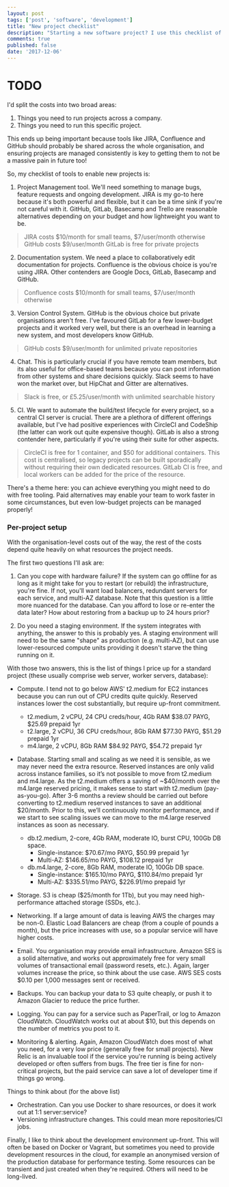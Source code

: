 ```yaml
---
layout: post
tags: ['post', 'software', 'development']
title: "New project checklist"
description: "Starting a new software project? I use this checklist of tools and services to price up and plan a new project."
comments: true
published: false
date: '2017-12-06'
---
```

# TODO
I'd split the costs into two broad areas:

1. Things you need to run projects across a company.
2. Things you need to run this specific project.

This ends up being important because tools like JIRA, Confluence and GitHub should probably be shared across the whole organisation, and ensuring projects are managed consistently is key to getting them to not be a massive pain in future too!

So, my checklist of tools to enable new projects is:

1. Project Management tool. We'll need something to manage bugs, feature requests and ongoing development. JIRA is my go-to here because it's both powerful and flexible, but it can be a time sink if you're not careful with it. GitHub, GitLab, Basecamp and Trello are reasonable alternatives depending on your budget and how lightweight you want to be.
  > JIRA costs $10/month for small teams, $7/user/month otherwise
  > GitHub costs $9/user/month
  > GitLab is free for private projects 

2. Documentation system. We need a place to collaboratively edit documentation for projects. Confluence is the obvious choice is you're using JIRA. Other contenders are Google Docs, GitLab, Basecamp and GitHub.
  > Confluence costs $10/month for small teams, $7/user/month otherwise

3. Version Control System. GitHub is the obvious choice but private organisations aren't free. I've favoured GitLab for a few lower-budget projects and it worked very well, but there is an overhead in learning a new system, and most developers know GitHub.
  > GitHub costs $9/user/month for unlimited private repositories

4. Chat. This is particularly crucial if you have remote team members, but its also useful for office-based teams because you can post information from other systems and share decisions quickly. Slack seems to have won the market over, but HipChat and Gitter are alternatives.
  > Slack is free, or £5.25/user/month with unlimited searchable history


5. CI. We want to automate the build/test lifecycle for every project, so a central CI server is crucial. There are a plethora of different offerings available, but I've had positive experiences with CircleCI and CodeShip (the latter can work out quite expensive though). GitLab is also a strong contender here, particularly if you're using their suite for other aspects.
  > CircleCI is free for 1 container, and $50 for additional containers. This cost is centralised, so legacy projects can be built sporadically without requiring their own dedicated resources.
  > GitLab CI is free, and local workers can be added for the price of the resource.

There's a theme here: you can achieve everything you might need to do with free tooling. Paid alternatives may enable your team to work faster in some circumstances, but even low-budget projects can be managed properly!

### Per-project setup

With the organisation-level costs out of the way, the rest of the costs depend quite heavily on what resources the project needs.

The first two questions I'll ask are:

1. Can you cope with hardware failure? If the system can go offline for as long as it might take for you to restart (or rebuild) the infrastructure, you're fine. If not, you'll want load balancers, redundant servers for each service, and multi-AZ database. Note that this question is a little more nuanced for the database. Can you afford to lose or re-enter the data later? How about restoring from a backup up to 24 hours prior?

2. Do you need a staging environment. If the system integrates with anything, the answer to this is probably yes. A staging environment will need to be the same "shape" as production (e.g. multi-AZ), but can use lower-resourced compute units providing it doesn't starve the thing running on it.

With those two answers, this is the list of things I price up for a standard project (these usually comprise web server, worker servers, database):

- Compute. I tend not to go below AWS' t2.medium for EC2 instances because you can run out of CPU credits quite quickly. Reserved instances lower the cost substantially, but require up-front commitment.
  - t2.medium, 2 vCPU, 24 CPU creds/hour, 4Gb RAM
  $38.07 PAYG, $25.69 prepaid 1yr
  - t2.large, 2 vCPU, 36 CPU creds/hour, 8Gb RAM
  $77.30 PAYG, $51.29 prepaid 1yr
  - m4.large, 2 vCPU, 8Gb RAM
  $84.92 PAYG, $54.72 prepaid 1yr

- Database. Starting small and scaling as we need it is sensible, as we may never need the extra resource. Reserved instances are only valid across instance families, so it’s not possible to move from t2.medium and m4.large. As the t2.medium offers a saving of ~$40/month over the m4.large reserved pricing, it makes sense to start with t2.medium (pay-as-you-go). After 3-6 months a review should be carried out before converting to t2.medium reserved instances to save an additional $20/month. Prior to this, we’ll continuously monitor performance, and if we start to see scaling issues we can move to the m4.large reserved instances as soon as necessary.
  - db.t2.medium, 2-core, 4Gb RAM, moderate IO, burst CPU, 100Gb DB space.
    - Single-instance: $70.67/mo PAYG, $50.99 prepaid 1yr
    - Multi-AZ: $146.65/mo PAYG, $108.12 prepaid 1yr
  - db.m4.large, 2-core, 8Gb RAM, moderate IO, 100Gb DB space.
    - Single-instance: $165.10/mo PAYG, $110.84/mo prepaid 1yr
    - Multi-AZ: $335.51/mo PAYG, $226.91/mo prepaid 1yr

- Storage. S3 is cheap ($25/month for 1Tb), but you may need high-performance attached storage (SSDs, etc.).
- Networking. If a large amount of data is leaving AWS the charges may be non-0. Elastic Load Balancers are cheap (from a couple of pounds a month), but the price increases with use, so a popular service will have higher costs.
- Email. You organisation may provide email infrastructure. Amazon SES is a solid alternative, and works out approximately free for very small volumes of transactional email (password resets, etc.). Again, larger volumes increase the price, so think about the use case. AWS SES costs $0.10 per 1,000 messages sent or received.
- Backups. You can backup your data to S3 quite cheaply, or push it to Amazon Glacier to reduce the price further. 
- Logging. You can pay for a service such as PaperTrail, or log to Amazon CloudWatch. CloudWatch works out at about $10, but this depends on the number of metrics you post to it.
- Monitoring & alerting. Again, Amazon CloudWatch does most of what you need, for a very low price (generally free for small projects). New Relic is an invaluable tool if the service you're running is being actively developed or often suffers from bugs. The free tier is fine for non-critical projects, but the paid service can save a lot of developer time if things go wrong.

Things to think about (for the above list)
- Orchestration. Can you use Docker to share resources, or does it work out at 1:1 server:service?
- Versioning infrastructure changes. This could mean more repositories/CI jobs.

Finally, I like to think about the development environment up-front. This will often be based on Docker or Vagrant, but sometimes you need to provide development resources in the cloud, for example an anonymised version of the production database for performance testing. Some resources can be transient and just created when they're required. Others will need to be long-lived.
